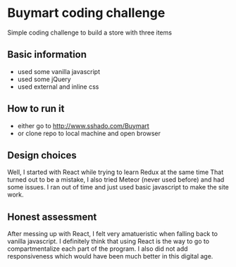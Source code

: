 # Buymart coding challenge
Simple coding challenge to build a store with three items

## Basic information
- used some vanilla javascript
- used some jQuery
- used external and inline css

## How to run it
- either go to http://www.sshado.com/Buymart
- or clone repo to local machine and open browser

## Design choices
Well, I started with React while trying to learn Redux at the same time
That turned out to be a mistake, I also tried Meteor (never used before)
and had some issues. I ran out of time and just used basic javascript to
make the site work.

## Honest assessment
After messing up with React, I felt very amatueristic when falling back
to vanilla javascript. I definitely think that using React is the way to
go to compartmentalize each part of the program. I also did not add
responsiveness which would have been much better in this digital age.
